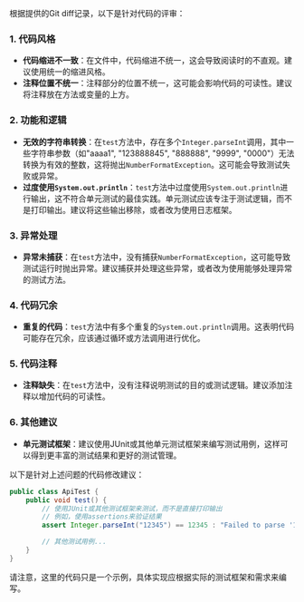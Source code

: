 根据提供的Git diff记录，以下是针对代码的评审：

### 1. 代码风格
- **代码缩进不一致**：在文件中，代码缩进不统一，这会导致阅读时的不直观。建议使用统一的缩进风格。
- **注释位置不统一**：注释部分的位置不统一，这可能会影响代码的可读性。建议将注释放在方法或变量的上方。

### 2. 功能和逻辑
- **无效的字符串转换**：在`test`方法中，存在多个`Integer.parseInt`调用，其中一些字符串参数（如"aaaa1", "123888845", "888888", "9999", "0000"）无法转换为有效的整数，这将抛出`NumberFormatException`。这可能会导致测试失败或异常。
- **过度使用`System.out.println`**：`test`方法中过度使用`System.out.println`进行输出，这不符合单元测试的最佳实践。单元测试应该专注于测试逻辑，而不是打印输出。建议将这些输出移除，或者改为使用日志框架。

### 3. 异常处理
- **异常未捕获**：在`test`方法中，没有捕获`NumberFormatException`，这可能导致测试运行时抛出异常。建议捕获并处理这些异常，或者改为使用能够处理异常的测试方法。

### 4. 代码冗余
- **重复的代码**：`test`方法中有多个重复的`System.out.println`调用。这表明代码可能存在冗余，应该通过循环或方法调用进行优化。

### 5. 代码注释
- **注释缺失**：在`test`方法中，没有注释说明测试的目的或测试逻辑。建议添加注释以增加代码的可读性。

### 6. 其他建议
- **单元测试框架**：建议使用JUnit或其他单元测试框架来编写测试用例，这样可以得到更丰富的测试结果和更好的测试管理。

以下是针对上述问题的代码修改建议：

```java
public class ApiTest {
    public void test() {
        // 使用JUnit或其他测试框架来测试，而不是直接打印输出
        // 例如，使用assertions来验证结果
        assert Integer.parseInt("12345") == 12345 : "Failed to parse '12345'";

        // 其他测试用例...
    }
}
```

请注意，这里的代码只是一个示例，具体实现应根据实际的测试框架和需求来编写。